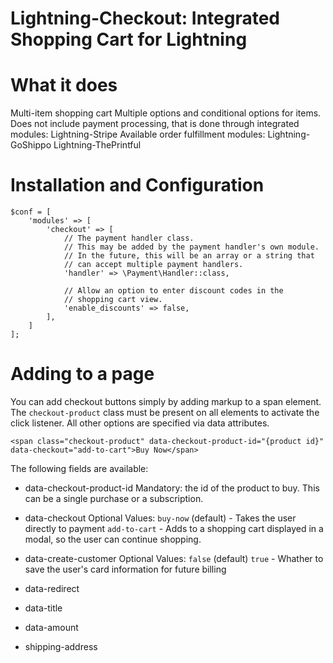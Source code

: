 # Lightning-Checkout: Integrated Shopping Cart for Lightning

# What it does

Multi-item shopping cart
Multiple options and conditional options for items.
Does not include payment processing, that is done through integrated modules:
    Lightning-Stripe
Available order fulfillment modules:
    Lightning-GoShippo
    Lightning-ThePrintful

# Installation and Configuration
```
$conf = [
    'modules' => [
        'checkout' => [
            // The payment handler class.
            // This may be added by the payment handler's own module.
            // In the future, this will be an array or a string that
            // can accept multiple payment handlers.
            'handler' => \Payment\Handler::class,
            
            // Allow an option to enter discount codes in the
            // shopping cart view.
            'enable_discounts' => false,
        ],
    ]
];
```

# Adding to a page

You can add checkout buttons simply by adding markup to a span element. The `checkout-product` class must be present on all elements to activate the click listener. All other options are specified via data attributes.

```
<span class="checkout-product" data-checkout-product-id="{product id}" data-checkout="add-to-cart">Buy Now</span>
```

The following fields are available:

* data-checkout-product-id
   Mandatory: the id of the product to buy. This can be a single purchase or a subscription.
   
* data-checkout
   Optional
   Values:
     `buy-now` (default) - Takes the user directly to payment
     `add-to-cart` - Adds to a shopping cart displayed in a modal, so the user can continue shopping.
     
* data-create-customer
   Optional
   Values:
     `false` (default)
     `true` - Whather to save the user's card information for future billing
     
* data-redirect
* data-title
* data-amount
* shipping-address
